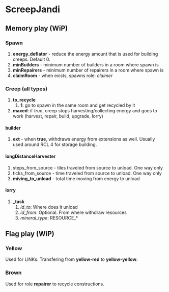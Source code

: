 # ScreepJandi

## Memory play (WiP)

### Spawn

1. **energy_deflator** - reduce the energy amount that is used for building creeps. Default 0.
1. **minBuilders** - minimum number of builders in a room where spawn is
1. **minRepairers** - minimum number of repairers in a room where spawn is
1. **claimRoom** - when exists, spawns role: *claimer*

### Creep (all types)

1. **to_recycle**
   1. **1**: go to spawn in the same room and get recycled by it
1. **maxed**: if *true*, creep stops harvesting/collecting energy and goes to work (harvest, repair, build, upgrade, lorry)

#### builder

1. **ext** - when **true**, withdraws energy from extensions as well. Usually used around RCL 4 for storage building.

#### longDistanceHarvester

1. steps_from_source - tiles traveled from source to unload. One way only
1. ticks_from_source - time traveled from source to unload. One way only
1. **miving_to_unload** - total time moving from energy to unload

#### lorry

1. **_task**
   1. *id_to*: Where does it unload
   1. *id_from*: Optional. From where withdraw resources
   1. *mineral_type*: RESOURCE_*

## Flag play (WiP)

### Yellow
Used for LINKs. Transfering from **yellow-red** to **yellow-yellow**.

### Brown
Used for role **repairer** to recycle constructions.
